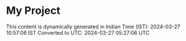 # My Project

This content is dynamically generated in Indian Time (IST): 2024-03-27 10:57:06 IST
Converted to UTC: 2024-03-27 05:27:06 UTC
